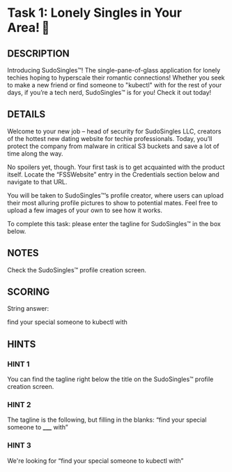 # Task 1: Lonely Singles in Your Area! 👀

## DESCRIPTION

Introducing SudoSingles™! The single-pane-of-glass application for lonely techies hoping to hyperscale their romantic connections! Whether you seek to make a new friend or find someone to "kubectl" with for the rest of your days, if you’re a tech nerd, SudoSingles™ is for you! Check it out today!

## DETAILS

Welcome to your new job – head of security for SudoSingles LLC, creators of the hottest new dating website for techie professionals. Today, you’ll protect the company from malware in critical S3 buckets and save a lot of time along the way.

No spoilers yet, though. Your first task is to get acquainted with the product itself. Locate the “FSSWebsite” entry in the Credentials section below and navigate to that URL.

You will be taken to SudoSingles™’s profile creator, where users can upload their most alluring profile pictures to show to potential mates. Feel free to upload a few images of your own to see how it works.

To complete this task: please enter the tagline for SudoSingles™ in the box below.

## NOTES

Check the SudoSingles™ profile creation screen.

## SCORING

String answer:

find your special someone to kubectl with

## HINTS

### HINT 1

You can find the tagline right below the title on the SudoSingles™ profile creation screen.

### HINT 2

The tagline is the following, but filling in the blanks: “find your special someone to **\_\_\_** with”

### HINT 3

We're looking for “find your special someone to kubectl with”
